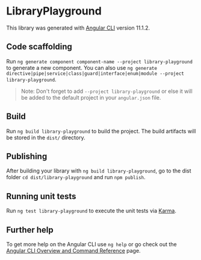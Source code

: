 # LibraryPlayground

This library was generated with [Angular CLI](https://github.com/angular/angular-cli) version 11.1.2.

## Code scaffolding

Run `ng generate component component-name --project library-playground` to generate a new component. You can also use `ng generate directive|pipe|service|class|guard|interface|enum|module --project library-playground`.
> Note: Don't forget to add `--project library-playground` or else it will be added to the default project in your `angular.json` file. 

## Build

Run `ng build library-playground` to build the project. The build artifacts will be stored in the `dist/` directory.

## Publishing

After building your library with `ng build library-playground`, go to the dist folder `cd dist/library-playground` and run `npm publish`.

## Running unit tests

Run `ng test library-playground` to execute the unit tests via [Karma](https://karma-runner.github.io).

## Further help

To get more help on the Angular CLI use `ng help` or go check out the [Angular CLI Overview and Command Reference](https://angular.io/cli) page.
